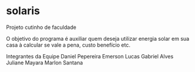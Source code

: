 # solaris

Projeto cutinho de faculdade

O objetivo do programa é auxiliar quem deseja utilizar energia solar em sua casa à calcular se vale a pena, custo benefício etc.

Integrantes da Equipe
Daniel Pepereira
Emerson Lucas
Gabriel Alves
Juliane Mayara
Marlon Santana
